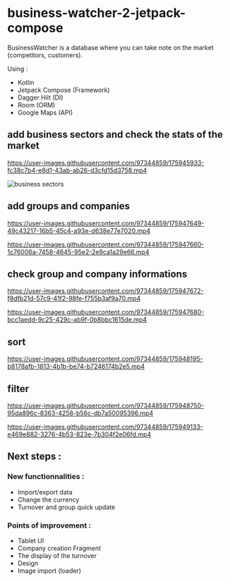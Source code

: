# business-watcher-2-jetpack-compose
BusinessWatcher is a database where you can take note on the market (competitors, customers).

Using :
- Kotlin
- Jetpack Compose (Framework)
- Dagger Hilt (DI)
- Room (ORM)
- Google Maps (API)

## add business sectors and check the stats of the market

https://user-images.githubusercontent.com/97344859/175945933-fc38c7b4-e8d1-43ab-ab26-d3cfd15d3758.mp4

![business sectors](https://user-images.githubusercontent.com/97344859/175946240-6f6c82ca-34d7-4a42-a0ef-ce9e8b84da7d.png)

## add groups and companies

https://user-images.githubusercontent.com/97344859/175947649-49c43217-16b5-45c4-a93e-d638e77e7020.mp4

https://user-images.githubusercontent.com/97344859/175947660-1c76006a-7458-4645-95e2-2e9ca1a29e66.mp4

## check group and company informations

https://user-images.githubusercontent.com/97344859/175947672-f8dfb21d-57c9-41f2-98fe-f755b3af9a70.mp4

https://user-images.githubusercontent.com/97344859/175947680-bcc1aedd-9c25-429c-ab9f-0b8bbc1615de.mp4

## sort

https://user-images.githubusercontent.com/97344859/175948195-b8178afb-1813-4b1b-be74-b7246174b2e5.mp4

## filter

https://user-images.githubusercontent.com/97344859/175948750-95da896c-8363-4258-b56c-db7a50095396.mp4

https://user-images.githubusercontent.com/97344859/175949133-e469e882-3276-4b53-823e-7b304f2e06fd.mp4

## Next steps :
### New functionnalities :
- Import/export data
- Change the currency
- Turnover and group quick update

### Points of improvement :
- Tablet UI
- Company creation Fragment
- The display of the turnover
- Design
- Image import (loader)
